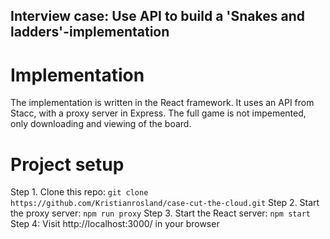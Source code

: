 ## Interview case: Use API to build a 'Snakes and ladders'-implementation

# Implementation
The implementation is written in the React framework. It uses an API from Stacc, with a proxy server in Express. The full game is not impemented, only downloading and viewing of the board. 

# Project setup
Step 1. Clone this repo: `git clone https://github.com/Kristianrosland/case-cut-the-cloud.git`
Step 2. Start the proxy server: `npm run proxy`
Step 3. Start the React server: `npm start`
Step 4: Visit http://localhost:3000/ in your browser


